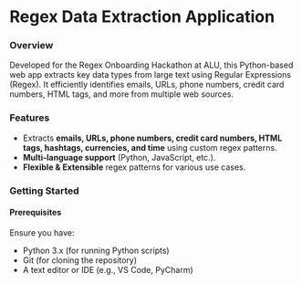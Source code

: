 # Regex Data Extraction Application  

### Overview  
Developed for the Regex Onboarding Hackathon at ALU, this Python-based web app extracts key data types from large text using Regular Expressions (Regex). It efficiently identifies emails, URLs, phone numbers, credit card numbers, HTML tags, and more from multiple web sources.  

### Features  
- Extracts **emails, URLs, phone numbers, credit card numbers, HTML tags, hashtags, currencies, and time** using custom regex patterns.  
- **Multi-language support** (Python, JavaScript, etc.).  
- **Flexible & Extensible** regex patterns for various use cases.  

### Getting Started  
#### Prerequisites  
Ensure you have:  
- Python 3.x (for running Python scripts)  
- Git (for cloning the repository)  
- A text editor or IDE (e.g., VS Code, PyCharm)
